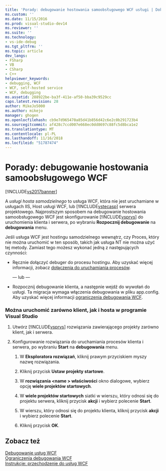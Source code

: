 ```yaml
---
title: 'Porady: debugowanie hostowania samoobsługowego WCF usługi | Dokumentacja firmy Microsoft'
ms.custom: ''
ms.date: 11/15/2016
ms.prod: visual-studio-dev14
ms.reviewer: ''
ms.suite: ''
ms.technology:
- vs-ide-debug
ms.tgt_pltfrm: ''
ms.topic: article
dev_langs:
- FSharp
- VB
- CSharp
- C++
helpviewer_keywords:
- debugging, WCF
- WCF, self-hosted service
- WCF, debugging
ms.assetid: 288922be-ba3f-411e-af50-bba39c9529cc
caps.latest.revision: 28
author: MikeJo5000
ms.author: mikejo
manager: ghogen
ms.openlocfilehash: cb9e7d965470a85d41b856d42c6e2c0b291723b4
ms.sourcegitcommit: af428c7ccd007e668ec0dd8697c88fc5d8bca1e2
ms.translationtype: MT
ms.contentlocale: pl-PL
ms.lasthandoff: 11/16/2018
ms.locfileid: "51787474"
---
```

# <a name="how-to-debug-a-self-hosted-wcf-service"></a>Porady: debugowanie hostowania samoobsługowego WCF
[!INCLUDE[vs2017banner](../includes/vs2017banner.md)]

A *usługi hosta samodzielnego* to usługa WCF, która nie jest uruchamiane w usługach IIS, Host usługi WCF, lub [!INCLUDE[vstecasp](../includes/vstecasp-md.md)] serwera projektowego. Najprostszym sposobem na debugowanie hostowania samoobsługowego WCF jest skonfigurowanie [!INCLUDE[vsprvs](../includes/vsprvs-md.md)] do uruchomienia klienta i serwera, po wybraniu **Rozpocznij debugowanie** na **debugowania** menu.  
  
 Jeśli usługa WCF jest hostingu samodzielnego wewnątrz, czy Proces, który nie można uruchomić w ten sposób, takich jak usługa NT nie można użyć tej metody. Zamiast tego możesz wykonać jedną z następujących czynności:  
  
-   Ręcznie dołączyć debuger do procesu hostingu. Aby uzyskać więcej informacji, zobacz [dołączenia do uruchamiania procesów](../debugger/attach-to-running-processes-with-the-visual-studio-debugger.md).  
  
     — lub —  
  
-   Rozpocznij debugowanie klienta, a następnie wejdź do wywołań do usługi. Ta migracja wymaga włączenia debugowania w pliku app.config. Aby uzyskać więcej informacji [ograniczenia debugowania WCF](../debugger/limitations-on-wcf-debugging.md).  
  
### <a name="to-start-both-client-and-host-from-visual-studio"></a>Można uruchomić zarówno klient, jak i hosta w programie Visual Studio  
  
1.  Utwórz [!INCLUDE[vsprvs](../includes/vsprvs-md.md)] rozwiązania zawierającego projekty zarówno klient, jak i serwera.  
  
2.  Konfigurowanie rozwiązania do uruchamiania procesów klienta i serwera, po wybraniu **Start** na **debugowania** menu.  
  
    1.  W **Eksploratora rozwiązań**, kliknij prawym przyciskiem myszy nazwę rozwiązania.  
  
    2.  Kliknij przycisk **Ustaw projekty startowe**.  
  
    3.  W **rozwiązania \<name > właściwości** okno dialogowe, wybierz opcję **wiele projektów startowych**.  
  
    4.  W **wiele projektów startowych** siatki w wierszu, który odnosi się do projektu serwera, kliknij przycisk **akcji** i wybierz polecenie **Start**.  
  
    5.  W wierszu, który odnosi się do projektu klienta, kliknij przycisk **akcji** i wybierz polecenie **Start**.  
  
    6.  Kliknij przycisk **OK**.  
  
## <a name="see-also"></a>Zobacz też  
 [Debugowanie usług WCF](../debugger/debugging-wcf-services.md)   
 [Ograniczenia debugowania WCF](../debugger/limitations-on-wcf-debugging.md)   
 [Instrukcje: przechodzenie do usług WCF](../debugger/how-to-step-into-wcf-services.md)



